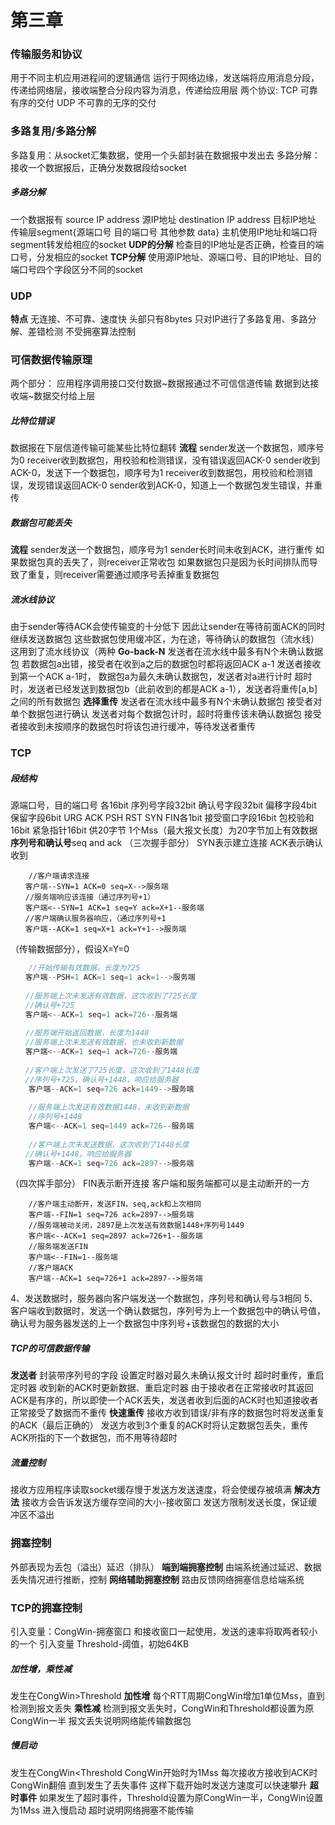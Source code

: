 # 第三章
### 传输服务和协议
用于不同主机应用进程间的逻辑通信
运行于网络边缘，发送端将应用消息分段，传递给网络层，接收端整合分段内容为消息，传递给应用层
两个协议:
TCP 可靠有序的交付
UDP 不可靠的无序的交付
### 多路复用/多路分解
多路复用：从socket汇集数据，使用一个头部封装在数据报中发出去
多路分解：接收一个数据报后，正确分发数据段给socket
##### 多路分解
一个数据报有
source IP address 源IP地址
destination IP address 目标IP地址
传输层segment{源端口号 目的端口号 其他参数 data}
主机使用IP地址和端口将segment转发给相应的socket
**UDP的分解**
检查目的IP地址是否正确，检查目的端口号，分发相应的socket
**TCP分解**
使用源IP地址、源端口号、目的IP地址、目的端口号四个字段区分不同的socket
### UDP
**特点**
无连接、不可靠、速度快
头部只有8bytes
只对IP进行了多路复用、多路分解、差错检测
不受拥塞算法控制
### 可信数据传输原理
两个部分：
应用程序调用接口交付数据~数据报通过不可信信道传输
数据到达接收端~数据交付给上层
##### 比特位错误
数据报在下层信道传输可能某些比特位翻转
**流程**
sender发送一个数据包，顺序号为0
receiver收到数据包，用校验和检测错误，没有错误返回ACK-0
sender收到ACK-0，发送下一个数据包，顺序号为1
receiver收到数据包，用校验和检测错误，发现错误返回ACK-0
sender收到ACK-0，知道上一个数据包发生错误，并重传
##### 数据包可能丢失
**流程**
sender发送一个数据包，顺序号为1
sender长时间未收到ACK，进行重传
如果数据包真的丢失了，则receiver正常收包
如果数据包只是因为长时间排队而导致了重复，则receiver需要通过顺序号丢掉重复数据包
##### 流水线协议
由于sender等待ACK会使传输变的十分低下
因此让sender在等待前面ACK的同时继续发送数据包
这些数据包使用缓冲区，为在途，等待确认的数据包（流水线）
这用到了流水线协议（两种
**Go-back-N**
发送者在流水线中最多有N个未确认数据包
若数据包a出错，接受者在收到a之后的数据包时都将返回ACK a-1
发送者接收到第一个ACK a-1时， 数据包a为最久未确认数据包，发送者对a进行计时
超时时，发送者已经发送到数据包b（此前收到的都是ACK a-1），发送者将重传[a,b]之间的所有数据包
**选择重传**
发送者在流水线中最多有N个未确认数据包
接受者对单个数据包进行确认
发送者对每个数据包计时，超时将重传该未确认数据包
接受者接收到未按顺序的数据包时将该包进行缓冲，等待发送者重传
### TCP
##### 段结构
源端口号，目的端口号 各16bit
序列号字段32bit
确认号字段32bit
偏移字段4bit 保留字段6bit URG ACK PSH RST SYN FIN各1bit  接受窗口字段16bit
包校验和16bit 紧急指针16bit
供20字节
1个Mss（最大报文长度）为20字节加上有效数据
**序列号和确认号**seq and ack
（三次握手部分）
SYN表示建立连接
ACK表示确认收到
```
    //客户端请求连接
　　客户端--SYN=1 ACK=0 seq=X-->服务端
　　//服务端响应该连接（通过序列号+1）
　　客户端<--SYN=1 ACK=1 seq=Y ack=X+1--服务端
　　//客户端确认服务器响应，（通过序列号+1
　　客户端--ACK=1 seq=X+1 ack=Y+1-->服务端
```
（传输数据部分），假设X=Y=0
```c++
    //开始传输有效数据，长度为725
　　客户端--PSH=1 ACK=1 seq=1 ack=1-->服务端
　　
　　//服务端上次未发送有效数据，这次收到了725长度
　　//确认号+725
　　客户端<--ACK=1 seq=1 ack=726--服务端
　　
　　//服务端开始返回数据，长度为1448
　　//服务端上次未发送有效数据，也未收到新数据
　　客户端<--ACK=1 seq=1 ack=726--服务端
　　
　　//客户端上次发送了725长度，这次收到了1448长度
　　//序列号+725，确认号+1448，响应给服务器
    客户端--ACK=1 seq=726 ack=1449-->服务端　　
    
    //服务端上次发送有效数据1448，未收到新数据
    //序列号+1448
    客户端<--ACK=1 seq=1449 ack=726--服务端
    
    //客户端上次未发送数据，这次收到了1448长度
　　//确认号+1448，响应给服务器
    客户端--ACK=1 seq=726 ack=2897-->服务端　　
```
（四次挥手部分）
FIN表示断开连接
客户端和服务端都可以是主动断开的一方
```
    //客户端主动断开，发送FIN，seq,ack和上次相同
    客户端--FIN=1 seq=726 ack=2897-->服务端
    //服务端被动关闭，2897是上次发送有效数据1448+序列号1449
    客户端<--ACK=1 seq=2897 ack=726+1--服务端
    //服务端发送FIN
    客户端<--FIN=1--服务端
    //客户端ACK
    客户端--ACK=1 seq=726+1 ack=2897-->服务端
```

4、发送数据时，服务器向客户端发送一个数据包，序列号和确认号与3相同
5、客户端收到数据时，发送一个确认数据包，序列号为上一个数据包中的确认号值，确认号为服务器发送的上一个数据包中序列号+该数据包的数据的大小
##### TCP的可信数据传输
**发送者**
封装带序列号的字段
设置定时器对最久未确认报文计时
超时时重传，重启定时器
收到新的ACK时更新数据、重启定时器
由于接收者在正常接收时其返回ACK是有序的，所以即使一个ACK丢失，发送者收到后面的ACK时也知道接收者正常接受了数据而不重传
**快速重传**
接收方收到错误/非有序的数据包时将发送重复的ACK（最后正确的）
发送方收到3个重复的ACK时将认定数据包丢失，重传ACK所指的下一个数据包，而不用等待超时
##### 流量控制
接收方应用程序读取socket缓存慢于发送方发送速度，将会使缓存被填满
**解决方法**
接收方会告诉发送方缓存空间的大小-接收窗口
发送方限制发送长度，保证缓冲区不溢出
### 拥塞控制
外部表现为丢包（溢出）延迟（排队）
**端到端拥塞控制**
由端系统通过延迟、数据丢失情况进行推断，控制
**网络辅助拥塞控制**
路由反馈网络拥塞信息给端系统
### TCP的拥塞控制
引入变量：CongWin-拥塞窗口
和接收窗口一起使用，发送的速率将取两者较小的一个
引入变量 Threshold-阈值，初始64KB
##### 加性增，乘性减
发生在CongWin>Threshold
**加性增**
每个RTT周期CongWin增加1单位Mss，直到检测到报文丢失
**乘性减**
检测到报文丢失时，CongWin和Threshold都设置为原CongWin一半
报文丢失说明网络能传输数据包
##### 慢启动
发生在CongWin<Threshold
CongWin开始时为1Mss
每次接收方接收到ACK时CongWin翻倍
直到发生了丢失事件
这样下载开始时发送方速度可以快速攀升
**超时事件**
如果发生了超时事件，Threshold设置为原CongWin一半，CongWin设置为1Mss
进入慢启动
超时说明网络拥塞不能传输